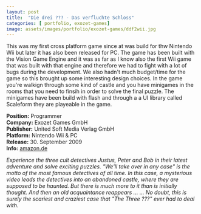 ```yaml
---
layout: post
title:  "Die drei ??? - Das verfluchte Schloss"
categories: [ portfolio, exozet-games]
image: assets/images/portfolio/exozet-games/ddf2wii.jpg
---
```

This was my first cross platform game since at was build for thw Nintendo Wii but later it has also been released for PC. The game has been built with the Vision Game Engine and it was as far as I know also the first Wii game that was built with that engine and therefore we had to fight with a lot of bugs during the development. We also hadn't much budget/time for the game so this brought up some interesting design choices. In the game you're walkign through some kind of castle and you have minigames in the rooms that you need to finsih in order to solve the final puzzle. The minigames have been build with flash and through a a UI library called Scaleform they are playeable in the game.

**Position:** Programmer  
**Company:** Exozet Games GmbH  
**Publisher:** United Soft Media Verlag GmbH  
**Platform:** Nintendo Wii & PC  
**Release:** 30. September 2009   
**Info:** [amazon.de](http://www.amazon.de/Die-drei-Das-verfluchte-Schloss/dp/B001TUBQDU/ref=sr_1_12?ie=UTF8&s=videogames&qid=1247347026&sr=8-12)

*Experience the three cult detectives Justus, Peter and Bob in their latest adventure and solve exciting puzzles. "We'll take over in any case" is the motto of the most famous detectives of all time. In this case, a mysterious video leads the detectives into an abandoned castle, where they are supposed to be haunted. But there is much more to it than is initially thought. And then an old acquaintance reappears ... ... No doubt, this is surely the scariest and craziest case that "The Three ???" ever had to deal with.*

   